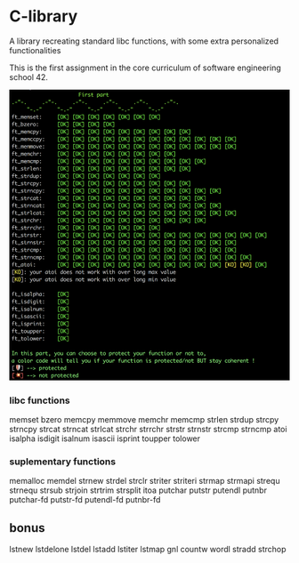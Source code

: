 # C-library
A library recreating standard libc functions, with some extra personalized functionalities

This is the first assignment in the core curriculum of software engineering school 42.

![alt text](https://github.com/conanwu777/C-library/blob/master/img1.png)

### libc functions

memset
bzero
memcpy
memmove
memchr
memcmp
strlen
strdup
strcpy
strncpy
strcat
strncat
strlcat
strchr
strrchr
strstr
strnstr
strcmp
strncmp
atoi
isalpha
isdigit
isalnum
isascii
isprint
toupper
tolower

### suplementary functions

memalloc
memdel
strnew
strdel
strclr
striter
striteri
strmap
strmapi
strequ
strnequ
strsub
strjoin
strtrim
strsplit
itoa
putchar
putstr
putendl
putnbr
putchar-fd
putstr-fd
putendl-fd
putnbr-fd

## bonus

lstnew
lstdelone
lstdel
lstadd
lstiter
lstmap
gnl
countw
wordl
stradd
strchop

